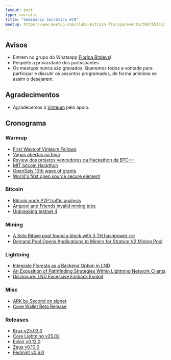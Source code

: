 ```yaml
---
layout: post
type: socratic
title: "Seminário Socrático #19"
meetup: https://www.meetup.com/clube-bitcoin-floripa/events/306755351/
---
```


## Avisos

- Entrem no grupo do Whatsapp [Floripa Bitdevs](https://chat.whatsapp.com/FCQNp71ayTv4U1LNDDowXh)!
- Respeite a privacidade dos participantes.
- Os meetups nunca são gravados. Queremos todos a vontade para participar e discutir os assuntos programados, de forma anônima se assim o desejarem.

## Agradecimentos

- Agradecemos à [Vinteum](https://vinteum.org/) pelo apoio.

## Cronograma

### Warmup

* [First Wave of Vinteum Fellows](https://x.com/Vinteum_org/status/1902786458089394653)
* [Vagas abertas na bipa](https://bipa.inhire.app/vagas)
* [Review dos projetos vencedores da Hackathon da BTC++](https://bitcoinplusplus.devpost.com/project-gallery)
* [MIT bitcoin Hackthon](https://mitbitcoin.devpost.com/)
* [OpenSats 10th wave of grants](https://opensats.org/blog/tenth-wave-of-bitcoin-grants)
* [World's first open source secure element](https://www.nobsbitcoin.com/tropic-square-tropic01/)

### Bitcoin

* [Bitcoin node P2P traffic analysis](https://delvingbitcoin.org/t/bitcoin-node-p2p-traffic-analysis/1490)
* [Antpool and Friends invalid mining jobs](https://b10c.me/observations/14-antpool-and-friends-invalid-mining-jobs/)
* [Unbreaking testnet 4](https://groups.google.com/g/bitcoindev/c/iVLHJ1HWhoU)

### Mining

* [A Solo Bitaxe pool found a block with 3 TH hashpower 🔥🔥](https://mempool.space/block/000000000000000000006414aea39be567cf1d5ff6cbf2d77254fe7c714b0d81)
* [Demand Pool Opens Applications to Miners for Stratum V2 Mining Pool](https://www.nobsbitcoin.com/demand-pool-opens-applications-to-miners-for-stratum-v2-mining-pool/)

### Lightning

* [Integrate Floresta as a Backend Option in LND](https://github.com/lightningnetwork/lnd/issues/9608)
* [An Exposition of Pathfinding Strategies Within Lightning Network Clients](https://delvingbitcoin.org/t/an-exposition-of-pathfinding-strategies-within-lightning-network-clients/1500)
* [Disclosure: LND Excessive Failback Exploit](https://delvingbitcoin.org/t/disclosure-lnd-excessive-failback-exploit/1493)

### Misc

* [ARK by Second on signet](https://x.com/2ndbtc/status/1902400806659514562)
* [Cove Wallet Beta Release](https://covebitcoinwallet.com/)

### Releases

* [Krux v25.03.0](https://github.com/selfcustody/krux/releases/tag/v25.03.0)
* [Core Lightning v25.02](https://blog.blockstream.com/core-lightning-v25-02-onion-packet-filler-accreditation-2/)
* [Eclair v0.12.0](https://github.com/ACINQ/eclair/releases/tag/v0.12.0)
* [Zeus v0.10.0](https://blog.zeusln.com/new-release-zeus-v0-10-0/)
* [Fedmint v0.6.0](https://github.com/fedimint/fedimint/releases/tag/v0.6.0)
